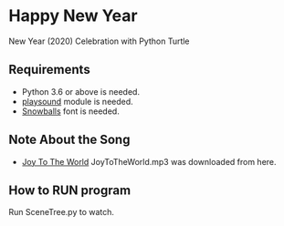 Happy New Year
================
New Year (2020) Celebration with Python Turtle

Requirements
------------
* Python 3.6 or above is needed.
* [playsound](https://pypi.org/project/playsound/) module is needed.
* [Snowballs](https://www.dafont.com/snowballs.font) font is needed.

Note About the Song
-------------------
* [Joy To The World](https://www.karaoke-version.com/free/christmas-carol/joy-to-the-world.html) JoyToTheWorld.mp3 was downloaded from here.

How to RUN program
-------------------
Run SceneTree.py to watch.

